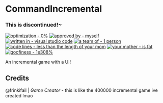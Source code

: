 # CommandIncremental
### This is discontinued!~

[![optimization - 0%](https://img.shields.io/badge/optimization-0%25-red?style=for-the-badge)](https://)
[![approved by - myself](https://img.shields.io/badge/approved_by-myself-blueviolet?style=for-the-badge)](https://)
[![written in - visual studio code](https://img.shields.io/badge/written_in-visual_studio_code-blue?style=for-the-badge&logo=visual-studio-code)](https://)
[![a team of - 1 person](https://img.shields.io/badge/a_team_of-1_person-orange?style=for-the-badge)](https://)
[![code lines - less than the length of your mom](https://img.shields.io/badge/code_lines-less_than_the_length_of_your_mom-yellow?style=for-the-badge)](https://)
[![your mother - is fat](https://img.shields.io/badge/your_mother-is_fat-ff69b4?style=for-the-badge)](https://)
[![goofiness - 1e308%](https://img.shields.io/badge/goofiness-1e308%25-brightgreen?style=for-the-badge)](https://)

An incremental game with a UI!


## Credits
@frinkifail | *Game Creator* - this is like the 400000 incremental game ive created lmao

